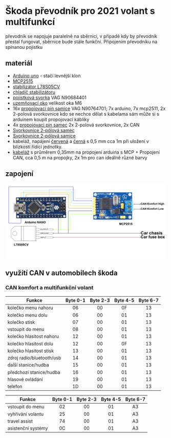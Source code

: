 # Škoda převodník pro 2021 volant s multifunkcí

převodník se napojuje paralelně na sběrnici, v případě kdy by převodník přestal fungovat, sběrnice bude stále funkční.
Připojením převodníku na spínanou pojistku 

## materiál

  * [Arduino uno](https://www.gme.cz/100-kompatibilni-klon-arduino-nano-v3-0-r3-original-chip) - stačí levnější klon  
  * [MCP2515](https://www.gme.cz/modul-mcp2515-can-bus-prevodnik-na-spi)
  * [stabilizátor L78S05CV](https://www.gme.cz/stabilizator-pevneho-napeti-stmicroelectronics-78s05) 
  * [chladič stabilizátoru](https://www.gme.cz/do1a-v)
  * [pojistková svorka](https://www.autokabel.cz/kontakt-jpt-28-pro%20vodic-do-1mm-bez-tesneni?search=jpt2801) VAG N90684401
  * [uzemňovací oko](https://www.autokabel.cz/kabelove-oko-m6-modre-smrstovaci?search=KOS06B) velikost oka M6
  * 16x [propojovaci pin samice](https://www.autokabel.cz/dutinka-micro-quadlock-vodic-do-075-mm?search=MQF075) VAG N90764701; 7x arduino, 7x mcp2511, 2x 2-polová svorkovnice kdo se nechce dělat s kabelama sám může si s arduinem koupit propojovací káblíky
  * 4x [propojovaci pin samec](https://www.autokabel.cz/962886-1?search=MQM075) 2x 2-polová svorkovnice, 2x CAN
  * [Svorkovnice 2-pólová samec](https://www.skoda-dily.cz/nahradni-dil/8w0972575-svorkovnice-2-polova-29804.html)
  * [Svorkovnice 2-pólová samice](https://www.skoda-dily.cz/nahradni-dil/8w0971832-svorkovnice-2-polova-23310.html)
  * kabeláž, napájení [červená](https://www.autokabel.cz/autovodic-flry-b-050-mm-cerny?search=FLRY050RD) a [černá](https://www.autokabel.cz/autovodic-flry-b-050-mm-cerny?search=FLRY050BK) s 0,5 mm cca 1m při uložení v blízkosti řídící jednotky.
  * [kabeláž](https://www.autokabel.cz/autovodic-flry-b-035-mm-cerny?search=FLRY035BK) s průměrem 0,35mm na propojení arduina s MCP + Propojení CAN, cca 0,5 m na propojky, 2x 1m pro can ideálně různé barvy
  


## zapojení

[![](/Images/Converter_Schema.png)]()

## využítí CAN v automobilech škoda

### CAN komfort a multifunkční volant


| Funkce                   | Byte 0-1      | Byte 2-3      | Byte 4-5      | Byte 6-7      |
| ------------------------ |:-------------:| :------------:| :------------:| :------------:|
| kolečko menu nahoru      | 06            | 00            | 0F            | 13            |
| kolečko menu dolu        | 06            | 00            | 01            | 13            |
| kolečko stisk            | 07            | 00            | 01            | 13            |
| vstoupit do menu         | 08            | 00            | 01            | 13            |
| kolečko hlasitost nahoru | 12            | 00            | 01            | 13            |
| kolečko hlasitost dolu   | 12            | 00            | 0F            | 13            |
| kolečko hlasitost stisk  | 13            | 00            | 01            | 13            |
| zdroj radio/bluetooth/usb| 14            | 00            | 01            | 13            |
| další stanice/hudba      | 15            | 00            | 01            | 13            |
| předchozí stanice/hudba  | 16            | 00            | 01            | 13            |
| hlasové ovládání         | 19            | 00            | 01            | 13            |
| telefon                  | 1D            | 00            | 01            | 13            |

| Funkce                   | Byte 0-1      | Byte 2-3      | Byte 4-5      | Byte 6-7      |
| ------------------------ |:-------------:| :------------:| :------------:| :------------:|
| vstoupit do menu         | 02            | 00            | 01            | A3            |
| vyhřívání volantu        | 25            | 00            | 01            | A3            |
| travel assist            | 74            | 00            | 01            | A3            |
| asistenční systémy       | 0C            | 00            | 01            | A3            |


